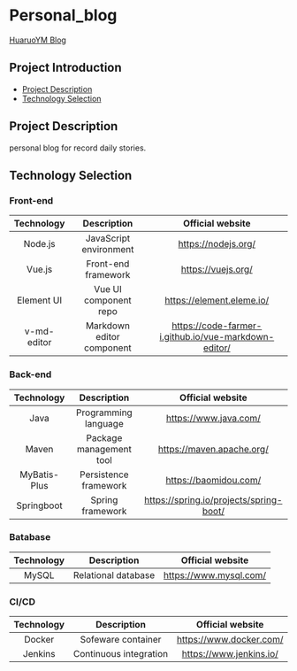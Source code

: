 # Personal_blog
[HuaruoYM Blog](https://huaruoyumu.com/)

## Project Introduction
- [Project Description](#Project-description)
- [Technology Selection](#technology-selection)

## Project Description
personal blog for record daily stories.

## Technology Selection

### Front-end
|     Technology     |        Description       |                   Official website                   |
| :----------------: | :----------------------: | :--------------------------------------------------: |
|      Node.js       |  JavaScript environment  |                  https://nodejs.org/                 |
|       Vue.js       |    Front-end framework   |                   https://vuejs.org/                 |
|     Element UI     |   Vue UI component repo  |                https://element.eleme.io/             |
|     v-md-editor    | Markdown editor component| https://code-farmer-i.github.io/vue-markdown-editor/ |

### Back-end
|     Technology     |        Description       |                   Official website                   |
| :----------------: | :----------------------: | :--------------------------------------------------: |
|        Java        |    Programming language  |                 https://www.java.com/                |
|        Maven       |  Package management tool |               https://maven.apache.org/              |
|     MyBatis-Plus   |   Persistence framework  |                 https://baomidou.com/                |
|      Springboot    |      Spring framework    |        https://spring.io/projects/spring-boot/       |

### Batabase
|     Technology     |        Description       |                   Official website                   |
| :----------------: | :----------------------: | :--------------------------------------------------: |
|       MySQL        |    Relational database   |                https://www.mysql.com/                |

### CI/CD
|     Technology     |        Description       |                   Official website                   |
| :----------------: | :----------------------: | :--------------------------------------------------: |
|       Docker       |    Sofeware container    |                https://www.docker.com/               |
|       Jenkins      |  Continuous integration  |                https://www.jenkins.io/               |